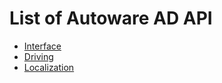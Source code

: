 # List of Autoware AD API

- [Interface](./api/interface/index.md)
- [Driving](./api/driving/index.md)
- [Localization](./api/localization/index.md)
